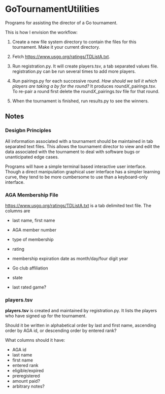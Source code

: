 # GoTournamentUtilities

Programs for assisting the director of a Go tournament.

This is how I envision the workflow:

1. Create a new file system directory to contain the files for this tournament.  Make it your current directory.

2. Fetch https://www.usgo.org/ratings/TDListA.txt.

3. Run registration.py.  It will create players.tsv, a tab separated values file.  registration.py can be run several times to add more players.


4. Run pairings.py for each successive round.  *How should we tell it which players are taking a by for the round?* It produces round*X*_pairings.tsv.  To re-pair a round first delete the round*X*_pairings.tsv file for that round.

5. When the tournament is finished, run results.py to see the winners.


## Notes

### Desigbn Principles

All information associated with a tournament should be maintained in
tab separated text files.  This allows the tournament director to view
and edit the data associated with the tournament to deal with software
bugs or unanticipated edge cases.

Programs will have a simple terminal based interactive user
interface.  Though a direct manipulation graphical user interface has
a simpler learning curve, they tend to be more cumbersome to use than
a keyboard-only interface.

### AGA Membership File

https://www.usgo.org/ratings/TDListA.txt is a tab delimited text file.  The columns are

* last name, first name

* AGA member number

* type of membership

* rating

* membership expiration date as month/day/four digit year

* Go club affiliation

* state

* last rated game?


### players.tsv

**players.tsv** is created and maintained by registration.py.  It lists
the players who have signed up for the tournament.

Should it be written in alphabetical order by last and first name,
ascending order by AGA id, or descending order by entered rank?

What columns should it have:

* AGA id
* last name
* first name
* entered rank
* eligible/expired
* preregistered
* amount paid?
* arbitrary notes?


### 